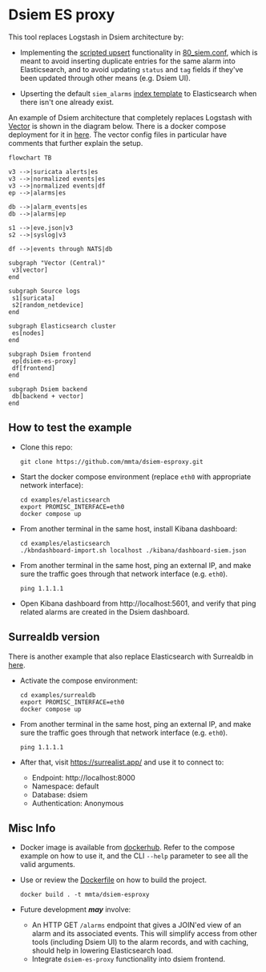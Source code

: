 # Dsiem ES proxy

This tool replaces Logstash in Dsiem architecture by:

- Implementing the [scripted upsert](https://www.elastic.co/guide/en/elasticsearch/reference/current/docs-update.html#scripted_upsert) functionality in [80_siem.conf](https://github.com/defenxor/dsiem-rs/blob/90945c2f5d5be15070b74d5a71f7dca6eff919ea/deployments/docker/conf/logstash/conf.d/80_siem.conf#L119), which is meant to avoid inserting duplicate entries for the same alarm into Elasticsearch, and to avoid updating `status` and `tag` fields if they've been updated through other means (e.g. Dsiem UI).

- Upserting the default `siem_alarms` [index template](https://github.com/defenxor/dsiem-rs/blob/master/deployments/docker/conf/logstash/index-template.d/es7/siem_alarms-template.json) to Elasticsearch when there isn't one already exist.

An example of Dsiem architecture that completely replaces Logstash with [Vector](https://vector.dev/) is shown in the diagram below. There is a docker compose deployment for it in [here](./examples/elasticsearch/). The vector config files in particular have comments that further explain the setup.

```mermaid
flowchart TB

v3 -->|suricata alerts|es
v3 -->|normalized events|es
v3 -->|normalized events|df
ep -->|alarms|es

db -->|alarm_events|es
db -->|alarms|ep

s1 -->|eve.json|v3
s2 -->|syslog|v3

df -->|events through NATS|db

subgraph "Vector (Central)"
 v3[vector]
end

subgraph Source logs
 s1[suricata]
 s2[random_netdevice]
end

subgraph Elasticsearch cluster
 es[nodes]
end

subgraph Dsiem frontend
 ep[dsiem-es-proxy]
 df[frontend]
end

subgraph Dsiem backend
 db[backend + vector]
end

```

## How to test the example

- Clone this repo:

  ```shell
  git clone https://github.com/mmta/dsiem-esproxy.git
  ```
- Start the docker compose environment (replace `eth0` with appropriate network interface):
  ```shell
  cd examples/elasticsearch
  export PROMISC_INTERFACE=eth0
  docker compose up
  ```
- From another terminal in the same host, install Kibana dashboard:
  ```shell
  cd examples/elasticsearch
  ./kbndashboard-import.sh localhost ./kibana/dashboard-siem.json 
  ```
- From another terminal in the same host, ping an external IP, and make sure the traffic goes through that network interface (e.g. `eth0`).
  ```shell
  ping 1.1.1.1
  ```
- Open Kibana dashboard from http://localhost:5601, and verify that ping related alarms are created in the Dsiem dashboard.

## Surrealdb version

There is another example that also replace Elasticsearch with Surrealdb in [here](./examples/surrealdb/).

- Activate the compose environment: 

  ```shell
  cd examples/surrealdb
  export PROMISC_INTERFACE=eth0
  docker compose up
  ```

- From another terminal in the same host, ping an external IP, and make sure the traffic goes through that network interface (e.g. `eth0`).

  ```shell
  ping 1.1.1.1
  ```

- After that, visit https://surrealist.app/ and use it to connect to:

  - Endpoint: http://localhost:8000
  - Namespace: default
  - Database: dsiem
  - Authentication: Anonymous

## Misc Info

- Docker image is available from [dockerhub](https://hub.docker.com/r/mmta/dsiem-esproxy). Refer to the compose example on how to use it, and the CLI `--help` parameter to see all the valid arguments.

- Use or review the [Dockerfile](./Dockerfile) on how to build the project.
  ```shell
  docker build . -t mmta/dsiem-esproxy
  ```

- Future development _**may**_ involve:
  - An HTTP GET `/alarms` endpoint that gives a JOIN'ed view of an alarm and its associated events. This will simplify access from other tools (including Dsiem UI) to the alarm records, and with caching, should help in lowering Elasticsearch load.
  - Integrate `dsiem-es-proxy` functionality into dsiem frontend.
